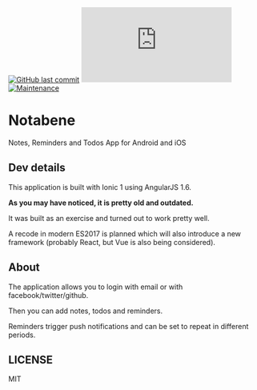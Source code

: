 [![GitHub last commit](https://img.shields.io/github/last-commit/scriptex/Notabene.svg)](https://github.com/scriptex/Notabene/commits/master)
[![Analytics](https://ga-beacon.appspot.com/UA-83446952-1/github.com/scriptex/Notabene/README.md)](https://github.com/scriptex/Notabene/)
[![Maintenance](https://img.shields.io/badge/Maintained%3F-no-red.svg)](https://github.com/scriptex/Notabene/graphs/commit-activity)

# Notabene

Notes, Reminders and Todos App for Android and iOS

## Dev details

This application is built with Ionic 1 using AngularJS 1.6.

**As you may have noticed, it is pretty old and outdated.**

It was built as an exercise and turned out to work pretty well.

A recode in modern ES2017 is planned which will also introduce a new framework (probably React, but Vue is also being considered).

## About

The application allows you to login with email or with facebook/twitter/github.

Then you can add notes, todos and reminders.

Reminders trigger push notifications and can be set to repeat in different periods.

## LICENSE

MIT
